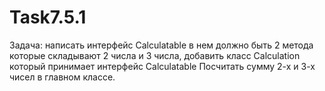 # Task7.5.1
Задача: написать интерфейс Calculatable в нем должно быть 2 метода которые складывают 2 числа и 3 числа, добавить класс Calculation который принимает интерфейс Calculatable Посчитать сумму 2-х и 3-х чисел в главном классе.
